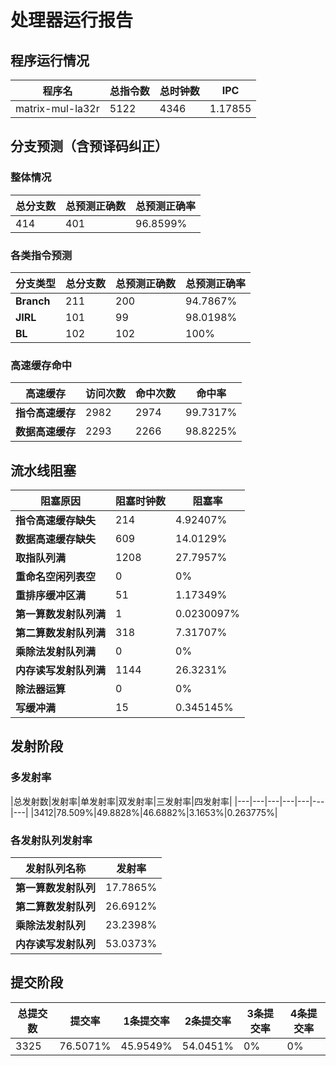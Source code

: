 # 处理器运行报告
## 程序运行情况
|程序名|总指令数|总时钟数|IPC|
|---|---|---|---|
|matrix-mul-la32r|5122|4346|1.17855|

## 分支预测（含预译码纠正）
### 整体情况
|总分支数|总预测正确数|总预测正确率|
|---|---|---|
|414|401|96.8599%|

### 各类指令预测
|分支类型|总分支数|总预测正确数|总预测正确率|
|---|---|---|---|
|**Branch**| 211 | 200 | 94.7867%|
|**JIRL**| 101 | 99 | 98.0198%|
|**BL**| 102 | 102 | 100%|

### 高速缓存命中
|高速缓存|访问次数|命中次数|命中率|
|---|---|---|---|
|**指令高速缓存**| 2982 | 2974 | 99.7317%|
|**数据高速缓存**| 2293 | 2266 | 98.8225%|
## 流水线阻塞
|阻塞原因|阻塞时钟数|阻塞率|
|---|---|---|
|**指令高速缓存缺失**| 214 | 4.92407%|
|**数据高速缓存缺失**| 609 | 14.0129%|
|**取指队列满**| 1208 | 27.7957%|
|**重命名空闲列表空**|0 | 0%|
|**重排序缓冲区满**|51 | 1.17349%|
|**第一算数发射队列满**|1 | 0.0230097%|
|**第二算数发射队列满**|318 | 7.31707%|
|**乘除法发射队列满**|0 | 0%|
|**内存读写发射队列满**|1144 | 26.3231%|
|**除法器运算**|0 | 0%|
|**写缓冲满**|15 | 0.345145%|

## 发射阶段
### 多发射率
|总发射数|发射率|单发射率|双发射率|三发射率|四发射率|
|---|---|---|---|---|---|---|
|3412|78.509%|49.8828%|46.6882%|3.1653%|0.263775%|

### 各发射队列发射率
|发射队列名称|发射率|
|---|---|
|**第一算数发射队列**|17.7865%|
|**第二算数发射队列**|26.6912%|
|**乘除法发射队列**|23.2398%|
|**内存读写发射队列**|53.0373%|

## 提交阶段
|总提交数|提交率|1条提交率|2条提交率|3条提交率|4条提交率|
|---|---|---|---|---|---|
|3325|76.5071%|45.9549%|54.0451%|0%|0%|
